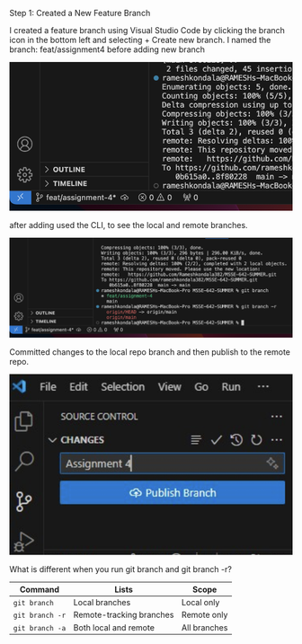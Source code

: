 Step 1: Created a New Feature Branch

I created a feature branch using Visual Studio Code by clicking the branch icon in the bottom left and selecting + Create new branch.
I named the branch: feat/assignment4 before adding new branch

![feature](screenshots/feature.png)

after adding used the CLI, to see the local and remote branches.

![cli](screenshots/gitbranch.png)

Committed  changes to the local repo branch and then publish to the remote repo.

![savedchanges](screenshots/commit.png)

What is different when you run git branch and git branch -r?

| Command         | Lists                    | Scope        |
| --------------- | ------------------------ | ------------ |
| `git branch`    | Local branches           | Local only   |
| `git branch -r` | Remote-tracking branches | Remote only  |
| `git branch -a` | Both local and remote    | All branches |

